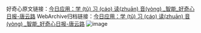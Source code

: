 好奇心原文链接：[今日应用：学 (tǔ) 习 (cáo) 读(zhuān) 音(yòng) _智能_好奇心日报-唐云路](https://www.qdaily.com/articles/1375.html)
WebArchive归档链接：[今日应用：学 (tǔ) 习 (cáo) 读(zhuān) 音(yòng) _智能_好奇心日报-唐云路](http://web.archive.org/web/20160809201319/http://www.qdaily.com/articles/1375.html)
![image](http://ww3.sinaimg.cn/large/007d5XDply1g3v4fn63z5j30u02v04qp)